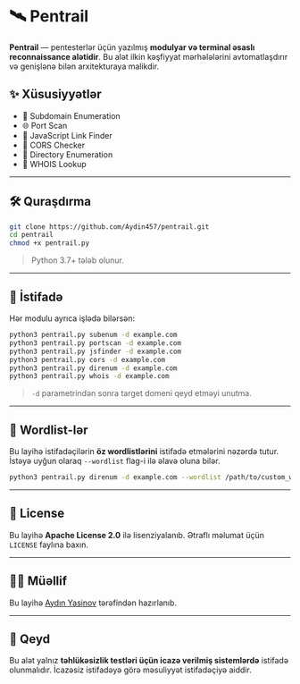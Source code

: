 
# 🛰️ Pentrail

**Pentrail** — pentesterlər üçün yazılmış **modulyar və terminal əsaslı reconnaissance alətidir**. Bu alət ilkin kəşfiyyat mərhələlərini avtomatlaşdırır və genişlənə bilən arxitekturaya malikdir.





## ✨ Xüsusiyyətlər

- 🔎 Subdomain Enumeration
- 🌐 Port Scan
- 📜 JavaScript Link Finder
- 🧪 CORS Checker
- 📁 Directory Enumeration
- 👤 WHOIS Lookup

---

## 🛠️ Quraşdırma

```bash
git clone https://github.com/Aydin457/pentrail.git
cd pentrail
chmod +x pentrail.py
```

> Python 3.7+ tələb olunur.

---

## 🚀 İstifadə

Hər modulu ayrıca işlədə bilərsən:

```bash
python3 pentrail.py subenum -d example.com
python3 pentrail.py portscan -d example.com
python3 pentrail.py jsfinder -d example.com
python3 pentrail.py cors -d example.com
python3 pentrail.py direnum -d example.com
python3 pentrail.py whois -d example.com
```

> `-d` parametrindən sonra target domeni qeyd etməyi unutma.

---

## 📂 Wordlist-lər

Bu layihə istifadəçilərin **öz wordlistlərini** istifadə etmələrini nəzərdə tutur. İstəyə uyğun olaraq `--wordlist` flag-i ilə əlavə oluna bilər.

```bash
python3 pentrail.py direnum -d example.com --wordlist /path/to/custom_wordlist.txt
```

---

## 📄 License

Bu layihə **Apache License 2.0** ilə lisenziyalanıb. Ətraflı məlumat üçün `LICENSE` faylına baxın.

---

## 👨‍💻 Müəllif

Bu layihə [Aydın Yasinov](https://github.com/Aydin457) tərəfindən hazırlanıb.

---


## 🧠 Qeyd

Bu alət yalnız **təhlükəsizlik testləri üçün icazə verilmiş sistemlərdə** istifadə olunmalıdır. İcazəsiz istifadəyə görə məsuliyyət istifadəçiyə aiddir.
